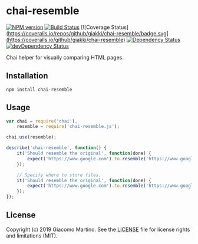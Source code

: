 # chai-resemble

[![NPM version](https://img.shields.io/npm/v/chai-resemble.svg)](https://www.npmjs.com/package/chai-resemble)
[![Build Status](https://img.shields.io/travis/giakki/chai-resemble/master.svg)](https://travis-ci.org/giakki/chai-resemble)
[![Coverage Status](https://coveralls.io/repos/github/giakki/chai-resemble/badge.svg](https://coveralls.io/github/giakki/chai-resemble)
[![Dependency Status](https://img.shields.io/david/giakki/chai-resemble.svg)](https://david-dm.org/giakki/chai-resemble)
[![devDependency Status](https://img.shields.io/david/dev/giakki/chai-resemble.svg)](https://david-dm.org/giakki/chai-resemble#info=devDependencies)

Chai helper for visually comparing HTML pages.

## Installation

```shell
npm install chai-resemble
```

## Usage

```js
var chai = require('chai'),
    resemble = require('chai-resemble.js');

chai.use(resemble);

describe('chai-resemble', function() {
    it('Should resemble the original', function(done) {
        expect('https://www.google.com').to.resemble('https://www.google.com', done);
    });

    // Specify where to store files.
    it('Should resemble the original', function(done) {
        expect('https://www.google.com').to.resemble('https://www.google.com' { name: 'filename', outDir: 'directory' }, done);
    });
});
```

## License

Copyright (c) 2019 Giacomo Martino. See the [LICENSE](/LICENSE.md) file for license rights and limitations (MIT).
